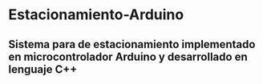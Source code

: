 # Estacionamiento-Arduino

## Sistema para de estacionamiento implementado en microcontrolador Arduino y desarrollado en lenguaje C++
